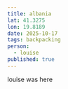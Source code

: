 ```yaml
---
title: albania
lat: 41.3275
lon: 19.8189
date: 2025-10-17
tags: backpacking
person:
  - louise
published: true
---
```

louise was here
